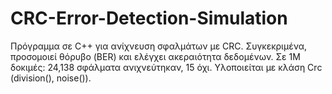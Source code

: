 # CRC-Error-Detection-Simulation
Πρόγραμμα σε C++ για ανίχνευση σφαλμάτων με CRC. Συγκεκριμένα, προσομοιεί θόρυβο (BER) και ελέγχει ακεραιότητα δεδομένων. Σε 1M δοκιμές: 24,138 σφάλματα ανιχνεύτηκαν, 15 όχι. Υλοποιείται με κλάση Crc (division(), noise()).
